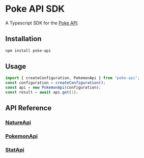 # Poke API SDK

A Typescript SDK for the [Poke API](https://pokeapi.co/about).

## Installation

```bash
npm install poke-api
```

## Usage

```typescript
import { createConfiguration, PokemonApi } from "poke-api";
const configuration = createConfiguration();
const api = new PokemonApi(configuration);
const result = await api.get(1);
```

## API Reference

### [NatureApi](./NatureApi.md)

### [PokemonApi](./PokemonApi.md)

### [StatApi](./StatApi.md)
